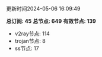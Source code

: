 更新时间2024-05-06 16:09:49

**总订阅: 45**
**总节点: 649**
**有效节点: 139**
- v2ray节点: 114
- trojan节点: 8
- ss节点: 17

